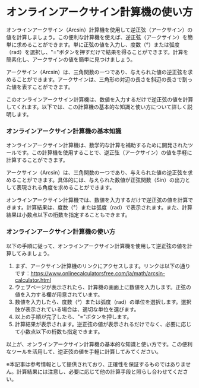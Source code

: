 オンラインアークサイン計算機の使い方
==================

オンラインアークサイン（Arcsin）計算機を使用して逆正弦（アークサイン）の値を計算しましょう。この便利な計算機を使えば、逆正弦（アークサイン）を簡単に求めることができます。単に正弦の値を入力し、度数（°）または弧度（rad）を選択し、"="ボタンを押すだけで結果を得ることができます。計算を簡素化し、アークサインの値を簡単に見つけましょう。

アークサイン（Arcsin）は、三角関数の一つであり、与えられた値の逆正弦を求めることができます。アークサインは、三角形の対辺の長さを斜辺の長さで割った値を表すことができます。

このオンラインアークサイン計算機は、数値を入力するだけで逆正弦の値を計算してくれます。以下では、この計算機の基本的な知識と使い方について詳しく説明します。

### オンラインアークサイン計算機の基本知識

オンラインアークサイン計算機は、数学的な計算を補助するために開発されたツールです。この計算機を使用することで、逆正弦（アークサイン）の値を手軽に計算することができます。

アークサイン（Arcsin）は、三角関数の一つであり、与えられた値の逆正弦を求めることができます。具体的には、与えられた数値が正弦関数（Sin）の出力として表現される角度を求めることができます。

オンラインアークサイン計算機では、数値を入力するだけで逆正弦の値を計算できます。計算結果は、度数（°）または弧度（rad）で表示されます。また、計算結果は小数点以下の桁数を指定することもできます。

### オンラインアークサイン計算機の使い方

以下の手順に従って、オンラインアークサイン計算機を使用して逆正弦の値を計算してみましょう。

1. まず、アークサイン計算機のリンクにアクセスします。リンクは以下の通りです：<https://www.onlinecalculatorsfree.com/ja/math/arcsin-calculator.html>
2. ウェブページが表示されたら、計算機の画面上に数値を入力します。正弦の値を入力する欄が用意されています。
3. 数値を入力したら、度数（°）または弧度（rad）の単位を選択します。選択肢が表示されている場合は、適切な単位を選びます。
4. 以上の手順が完了したら、"="ボタンを押します。
5. 計算結果が表示されます。逆正弦の値が表示されるだけでなく、必要に応じて小数点以下の桁数も指定できます。

以上が、オンラインアークサイン計算機の基本的な知識と使い方です。この便利なツールを活用して、逆正弦の値を手軽に計算してみてください。

※本記事は参考情報として提供されており、正確性を保証するものではありません。計算結果には注意し、必要に応じて他の計算手段と照らし合わせてください。